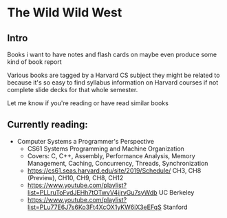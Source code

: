 # The Wild Wild West 


## Intro
Books i want to have notes and flash cards on maybe even produce some kind of book report

Various books are tagged by a Harvard CS subject they might be related to because it's so easy to find syllabus information on Harvard courses if not complete slide decks for that whole semester.

Let me know if you're reading or have read similar books

## Currently reading:
- Computer Systems a Programmer's Perspective
    - CS61 Systems Programming and Machine Organization 
    - Covers: C, C++, Assembly, Performance Analysis, Memory Management, Caching, Concurrency, Threads, Synchronization
    - https://cs61.seas.harvard.edu/site/2019/Schedule/ CH3, CH8 (Preview), CH10, CH9, CH8, CH12
    - https://www.youtube.com/playlist?list=PLLruToFvdJEHh7tOTwvV4jjrvGu7syWdb UC Berkeley
    - https://www.youtube.com/playlist?list=PLu77E6J7s6Ko3Ft4XcOX1yKW6iX3eEFqS Stanford


